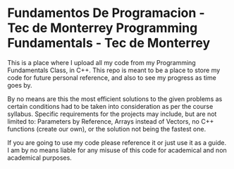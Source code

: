 # Fundamentos De Programacion - Tec de Monterrey  Programming Fundamentals - Tec de Monterrey
This is a place where I upload all my code from my Programming Fundamentals Class, in C++.
This repo is meant to be a place to store my code for future personal reference, and also to see my progress as time goes by.

By no means are this the most efficient solutions to the given problems as certain conditions had to be taken into consideration as per the course syllabus. Specific requirements for the projects may include, but are not limited to: Parameters by Reference, Arrays instead of Vectors, no C++ functions (create our own), or the solution not being the fastest one.

If you are going to use my code please reference it or just use it as a guide. I am by no means liable for any misuse of this code for academical and non academical purposes.
